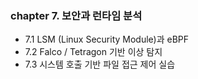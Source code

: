 
### chapter 7. **보안과 런타임 분석**

- 7.1 LSM (Linux Security Module)과 eBPF
- 7.2 Falco / Tetragon 기반 이상 탐지
- 7.3 시스템 호출 기반 파일 접근 제어 실습
